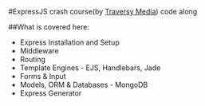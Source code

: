 #ExpressJS crash course(by [Traversy Media](https://www.youtube.com/watch?v=l72fhgm1tfe&t=42s)) code along

##What is covered here:

- Express Installation and Setup
- Middleware
- Routing
- Template Engines - EJS, Handlebars, Jade
- Forms & Input
- Models, ORM & Databases - MongoDB
- Express Generator
